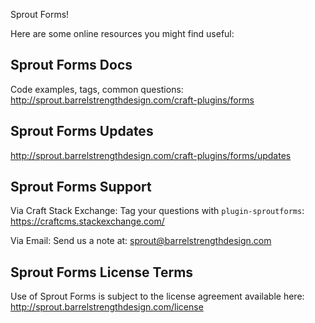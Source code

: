 Sprout Forms!

Here are some online resources you might find useful:


Sprout Forms Docs
------------------------------------------------------------
Code examples, tags, common questions:
http://sprout.barrelstrengthdesign.com/craft-plugins/forms


Sprout Forms Updates
------------------------------------------------------------
http://sprout.barrelstrengthdesign.com/craft-plugins/forms/updates


Sprout Forms Support
------------------------------------------------------------

Via Craft Stack Exchange: Tag your questions with `plugin-sproutforms`:
https://craftcms.stackexchange.com/

Via Email:
Send us a note at: sprout@barrelstrengthdesign.com


Sprout Forms License Terms
------------------------------------------------------------
Use of Sprout Forms is subject to the license agreement available here:
http://sprout.barrelstrengthdesign.com/license